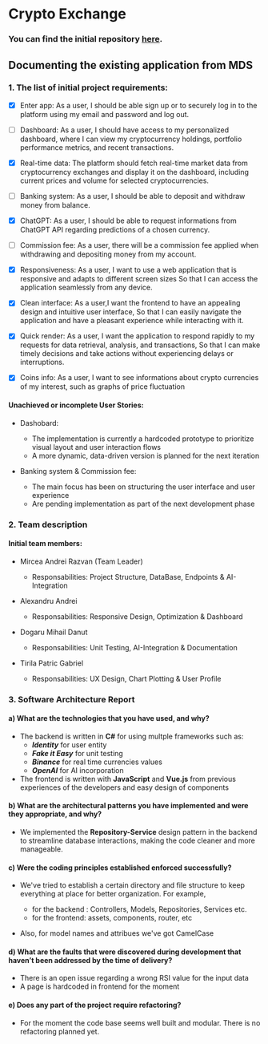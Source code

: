 # Crypto Exchange

### You can find the initial repository [here](https://github.com/Matoka26/Crypto-Exchange).

## Documenting the existing application from MDS 

### 1. The list of initial project requirements:
    
- [x] Enter app: As a user, I should be able sign up or to securely log in to the platform using my email and password and log out.

- [ ] Dashboard: As a user, I should have access to my personalized dashboard, where I can view my cryptocurrency holdings, portfolio performance metrics, and recent transactions.

- [x] Real-time data: The platform should fetch real-time market data from cryptocurrency exchanges and display it on the dashboard, including current prices and volume for selected cryptocurrencies.

- [ ] Banking system: As a user, I should be able to deposit and withdraw money from balance.

- [x] ChatGPT: As a user, I should be able to request informations from ChatGPT API regarding predictions of a chosen currency.

- [ ] Commission fee: As a user, there will be a commission fee applied when withdrawing and depositing money from my account.

- [x] Responsiveness: As a user, I want to use a web application that is responsive and adapts to different screen sizes So that I can access the application seamlessly from any device.

- [x] Clean interface: As a user,I want the frontend to have an appealing design and intuitive user interface, So that I can easily navigate the application and have a pleasant experience while interacting with it.

- [x] Quick render: As a user, I want the application to respond rapidly to my requests for data retrieval, analysis, and transactions, So that I can make timely decisions and take actions without experiencing delays or interruptions.

- [x] Coins info: As a user, I want to see informations about crypto currencies of my interest, such as graphs of price fluctuation 

#### Unachieved or incomplete User Stories:
- Dashobard:
    - The implementation is currently a hardcoded prototype to prioritize visual layout and user interaction flows
    - A more dynamic, data-driven version is planned for the next iteration

- Banking system & Commission fee:
    - The main focus has been on structuring the user interface and user experience
    - Are pending implementation as part of the next development phase

### 2. Team description
#### Initial team members:
- Mircea Andrei Razvan (Team Leader)
    - Responsabilities: Project Structure, DataBase, Endpoints & AI-Integration

- Alexandru Andrei 
    - Responsabilities: Responsive Design, Optimization & Dashboard

- Dogaru Mihail Danut
    - Responsabilities: Unit Testing, AI-Integration & Documentation

- Tirila Patric Gabriel
    - Responsabilities: UX Design, Chart Plotting & User Profile

### 3. Software Architecture Report 
#### a) What are the technologies that you have used, and why? 
- The backend is written in <b>C#</b> for using multple frameworks such as:
    - <b><i>Identity</b></i> for user entity
    - <b><i>Fake it Easy</b></i> for unit testing
    - <b><i>Binance</b></i> for real time currencies values
    - <b><i>OpenAI</b></i> for AI incorporation
- The frontend is written with <b>JavaScript</b> and <b>Vue.js</b> from previous experiences of the developers and easy design of components

#### b) What are the architectural patterns you have implemented and were they appropriate, and why? 
- We implemented the <b>Repository-Service</b> design pattern in the backend to streamline database interactions, making the code cleaner and more manageable.

#### c) Were the coding principles established enforced successfully? 
- We've tried to establish a certain directory and file structure to keep everything at place for better organization. For example,
    - for the backend : Controllers, Models, Repositories, Services etc.
    - for the frontend: assets, components, router, etc

- Also, for model names and attribues we've got CamelCase

#### d) What are the faults that were discovered during development that haven’t been addressed by the time of delivery? 
- There is an open issue regarding a wrong RSI value for the input data
- A page is hardcoded in frontend for the moment

#### e) Does any part of the project require refactoring? 
- For the moment the code base seems well built and modular. There is no refactoring planned yet.
